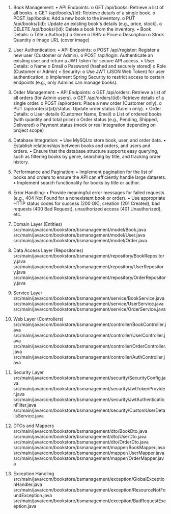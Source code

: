 1. Book Management:
• API Endpoints:
o GET /api/books: Retrieve a list of all books.
o GET /api/books/{id}: Retrieve details of a single book.
o POST /api/books: Add a new book to the inventory.
o PUT /api/books/{id}: Update an existing book's details (e.g., price, stock).
o DELETE /api/books/{id}: Delete a book from the inventory.
• Book Details:
o Title
o Author(s)
o Genre
o ISBN
o Price
o Description
o Stock Quantity
o Image URL (cover image)
2. User Authentication:
• API Endpoints:
o POST /api/register: Register a new user (Customer or Admin).
o POST /api/login: Authenticate an existing user and return a JWT token for secure API
access.
• User Details:
o Name
o Email
o Password (hashed and securely stored)
o Role (Customer or Admin)
• Security:
o Use JWT (JSON Web Token) for user authentication.
o Implement Spring Security to restrict access to certain endpoints (e.g., only Admins
can manage books).
3. Order Management:
• API Endpoints:
o GET /api/orders: Retrieve a list of all orders (for Admin users).
o GET /api/orders/{id}: Retrieve details of a single order.
o POST /api/orders: Place a new order (Customer only).
o PUT /api/orders/{id}/status: Update order status (Admin only).
• Order Details:
o User details (Customer Name, Email)
o List of ordered books (with quantity and total price)
o Order status (e.g., Pending, Shipped, Delivered)
o Payment status (mock or real integration depending on project scope)
4. Database Integration:
• Use MySQLto store book, user, and order data.
• Establish relationships between books and orders, and users and orders.
• Ensure that the database structure supports easy querying, such as filtering books by genre,
searching by title, and tracking order history.
5. Performance and Pagination:
• Implement pagination for the list of books and orders to ensure the API can efficiently handle
large datasets.
• Implement search functionality for books by title or author.
6. Error Handling:
• Provide meaningful error messages for failed requests (e.g., 404 Not Found for a nonexistent
book or order).
• Use appropriate HTTP status codes for success (200 OK), creation (201 Created), bad
requests (400 Bad Request), unauthorized access (401 Unauthorized), etc.








1. Domain Layer (Entities)
src/main/java/com/bookstore/bsmanagement/model/Book.java
src/main/java/com/bookstore/bsmanagement/model/User.java
src/main/java/com/bookstore/bsmanagement/model/Order.java
2. Data Access Layer (Repositories)
src/main/java/com/bookstore/bsmanagement/repository/BookRepository.java
src/main/java/com/bookstore/bsmanagement/repository/UserRepository.java
src/main/java/com/bookstore/bsmanagement/repository/OrderRepository.java
3. Service Layer
src/main/java/com/bookstore/bsmanagement/service/BookService.java
src/main/java/com/bookstore/bsmanagement/service/UserService.java
src/main/java/com/bookstore/bsmanagement/service/OrderService.java









4. Web Layer (Controllers)
src/main/java/com/bookstore/bsmanagement/controller/BookController.java
src/main/java/com/bookstore/bsmanagement/controller/UserController.java
src/main/java/com/bookstore/bsmanagement/controller/OrderController.java
src/main/java/com/bookstore/bsmanagement/controller/AuthController.java
5. Security Layer
src/main/java/com/bookstore/bsmanagement/security/SecurityConfig.java
src/main/java/com/bookstore/bsmanagement/security/JwtTokenProvider.java
src/main/java/com/bookstore/bsmanagement/security/JwtAuthenticationFilter.java
src/main/java/com/bookstore/bsmanagement/security/CustomUserDetailsService.java




6. DTOs and Mappers
src/main/java/com/bookstore/bsmanagement/dto/BookDto.java
src/main/java/com/bookstore/bsmanagement/dto/UserDto.java
src/main/java/com/bookstore/bsmanagement/dto/OrderDto.java
src/main/java/com/bookstore/bsmanagement/mapper/BookMapper.java
src/main/java/com/bookstore/bsmanagement/mapper/UserMapper.java
src/main/java/com/bookstore/bsmanagement/mapper/OrderMapper.java
7. Exception Handling
src/main/java/com/bookstore/bsmanagement/exception/GlobalExceptionHandler.java
src/main/java/com/bookstore/bsmanagement/exception/ResourceNotFoundException.java
src/main/java/com/bookstore/bsmanagement/exception/BadRequestException.java